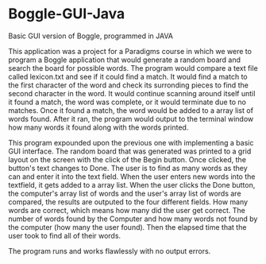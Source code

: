 # Boggle-GUI-Java
Basic GUI version of Boggle, programmed in JAVA

  This application was a project for a Paradigms course in which we were to program
a Boggle application that would generate a random board and search the board for
possible words. The program would compare a text file called lexicon.txt and see 
if it could find a match. It would find a match to the first character of the word
and check its surronding pieces to find the second character in the word. It would 
continue scanning around itself until it found a match, the word was complete, or
it would terminate due to no matches. Once it found a match, the word would be added
to a array list of words found. After it ran, the program would output to the terminal 
window how many words it found along with the words printed. 

  This program expounded upon the previous one with implementing a basic GUI interface.
The random board that was generated was printed to a grid layout on the screen with 
the click of the Begin button. Once clicked, the button's text changes to Done. The
user is to find as many words as they can and enter it into the text field. When the
user enters new words into the textfield, it gets added to a array list. When the user
clicks the Done button, the computer's array list of words and the user's array list
of words are compared, the results are outputed to the four different fields. How
many words are correct, which means how many did the user get correct. The number of 
words found by the Computer and how many words not found by the computer (how many 
the user found). Then the elapsed time that the user took to find all of their words.

The program runs and works flawlessly with no output errors. 
